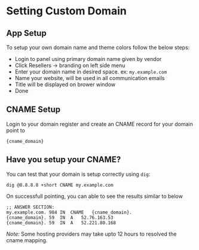 # Setting Custom Domain

## App Setup

To setup your own domain name and theme colors follow the below steps:

- Login to panel using primary domain name given by vendor
- Click Resellers -> branding on left side menu
- Enter your domain name in desired space. ex: `my.example.com`
- Name your website, will be used in all communication emails
- Title will be displayed on brower window
- Done

## CNAME Setup

Login to your domain register and create an CNAME record for your domain point to

```code
{cname_domain}
```

## Have you setup your CNAME?

You can test that your domain is setup correctly using `dig`:

```shell
dig @8.8.8.8 +short CNAME my.example.com
```

On successfull pointing, you can able to see the results similar to below

```shell
;; ANSWER SECTION:
my.example.com.	984	IN	CNAME	{cname_domain}.
{cname_domain}.	59	IN	A	52.76.163.53
{cname_domain}.	59	IN	A	52.221.80.168

```

_Note:_ Some hosting providers may take upto 12 hours to resolved the cname mapping.

